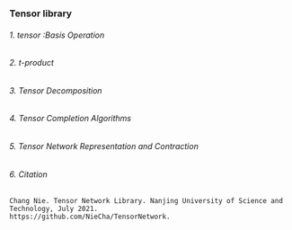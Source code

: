 ### Tensor library

###### 1. tensor :Basis Operation

###### 2. t-product

###### 3. Tensor Decomposition

###### 4. Tensor Completion Algorithms

###### 5. Tensor Network Representation and Contraction

###### 6. Citation

```
Chang Nie. Tensor Network Library. Nanjing University of Science and Technology, July 2021.
https://github.com/NieCha/TensorNetwork.
```


